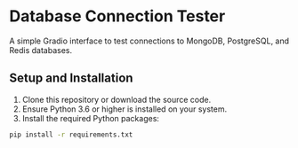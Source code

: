 # Database Connection Tester

A simple Gradio interface to test connections to MongoDB, PostgreSQL, and Redis databases.

## Setup and Installation

1. Clone this repository or download the source code.
2. Ensure Python 3.6 or higher is installed on your system.
3. Install the required Python packages:

```bash
pip install -r requirements.txt
